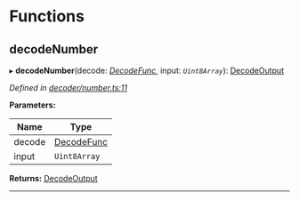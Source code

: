 

# Functions

<a id="decodenumber"></a>

##  decodeNumber

▸ **decodeNumber**(decode: *[DecodeFunc](_decoder_types_.md#decodefunc)*, input: *`Uint8Array`*): [DecodeOutput](_decoder_types_.md#decodeoutput)

*Defined in [decoder/number.ts:11](https://github.com/polkadot-js/common/blob/f8f2349/packages/util-rlp/src/decoder/number.ts#L11)*

**Parameters:**

| Name | Type |
| ------ | ------ |
| decode | [DecodeFunc](_decoder_types_.md#decodefunc) |
| input | `Uint8Array` |

**Returns:** [DecodeOutput](_decoder_types_.md#decodeoutput)

___

